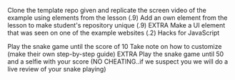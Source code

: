 <html>
  <head>
    <link rel="stylesheet" href="page1.css">
    <link rel="stylesheet" href="https://fonts.googleapis.com/icon?family=Material+Icons">
  </head>
  <body>
<title>Hacks for Customization 1 and 2</title>

Clone the template repo given and replicate the screen video of the example using elements from the lesson (.9)
Add an own element from the lesson to make student's repository unique (.9)
EXTRA Make a UI element that was seen on one of the example websites (.2)
Hacks for JavaScript

<title>Customizing an element of the game</title>
Play the snake game until the score of 10
Take note on how to customize (make their own step-by-step guide)
EXTRA Play the snake game until 50 and a selfie with your score (NO CHEATING..if we suspect you we will do a live review of your snake playing)
